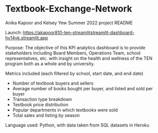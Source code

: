# Textbook-Exchange-Network

Anika Kapoor and Kelsey Yew
Summer 2022 project
README

Launch: https://akapoor810-ten-streamlitstreamlit-dashboard-hv14vk.streamlit.app

Purpose: The objective of this KPI analytics dashboard is to provide stakeholders including Board Members, Operations Team, school representatives, etc. 
         with insight on the health and wellness of the TEN program both as a whole and by university.
         
Metrics included (each filtered by school, start date, and end date)
- Number of textbook buyers and sellers
- Average number of books bought per buyer, and listed and sold per buyer
- Transaction type breakdown
- Textbook price distribution
- Popular departments in which textbooks were sold
- Total sales and listing by season

Language used: Python, with data taken from SQL datasets in Heroku
